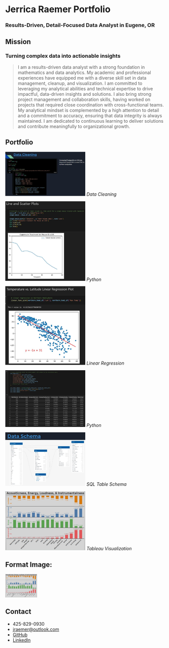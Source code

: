 # Jerrica Raemer Portfolio
### Results-Driven, Detail-Focused Data Analyst in Eugene, OR

## Mission
### Turning complex data into actionable insights
> I am a results-driven data analyst with a strong foundation in mathematics and data analytics. My academic and professional experiences have equipped me with a diverse skill set in data management, cleanup, and visualization. I am committed to leveraging my analytical abilities and technical expertise to drive impactful, data-driven insights and solutions. I also bring strong project management and collaboration skills, having worked on projects that required close coordination with cross-functional teams. My analytical mindset is complemented by a high attention to detail and a commitment to accuracy, ensuring that data integrity is always maintained. I am dedicated to continuous learning to deliver solutions and contribute meaningfully to organizational growth.

## Portfolio
<p>
  <img src="Data_Cleaning_SQL_Python.JPG" width="50%" />
  <em>Data Cleaning</em>
</p>
<p>
  <img src="Line_Plot_Python.JPG" width="50%" />
  <em>Python</em>
</p>
<p>
  <img src="Linear_Regression.JPG" width="50%" />
  <em>Linear Regression</em>
</p>
<p>
  <img src="Python_Dict.JPG" width="50%" />
  <em>Python</em>
</p>
<p>
  <img src="SQL_Table_Schema.JPG" width="50%" />
  <em>SQL Table Schema</em>
</p>
<p>
  <img  src="Tableau_Music.JPG" width="50%" />
  <em>Tableau Visualization</em>
</p>

## Format Image:
<img src="Tableau_Music.JPG" width="100">

## Contact
+ 425-829-0930
+ jraemer@outlook.com
+ [GitHub](https://github.com/JerricaRaemer)
+ [LinkedIn](https://www.linkedin.com/in/jerrica-raemer/)
